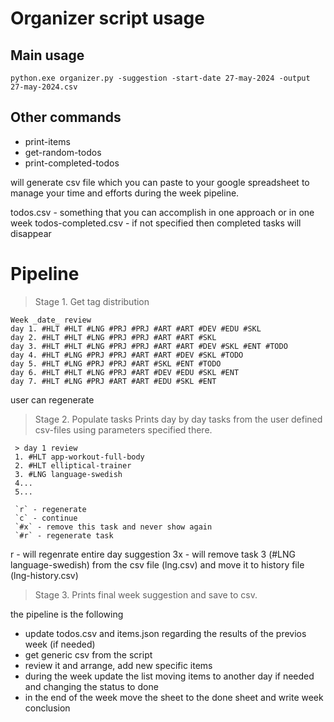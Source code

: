 
# Organizer script usage

## Main usage

```
python.exe organizer.py -suggestion -start-date 27-may-2024 -output 27-may-2024.csv
```

## Other commands
- print-items
- get-random-todos
- print-completed-todos

will generate csv file which you can paste to your google spreadsheet to manage your time and efforts during the week pipeline. 


todos.csv - something that you can accomplish in one approach or in one week
todos-completed.csv - if not specified then completed tasks will disappear


# Pipeline

> Stage 1. Get tag distribution

```
Week _date_ review
day 1. #HLT #HLT #LNG #PRJ #PRJ #ART #ART #DEV #EDU #SKL
day 2. #HLT #HLT #LNG #PRJ #PRJ #ART #ART #SKL
day 3. #HLT #HLT #LNG #PRJ #PRJ #ART #ART #DEV #SKL #ENT #TODO
day 4. #HLT #LNG #PRJ #PRJ #ART #ART #DEV #SKL #TODO
day 5. #HLT #LNG #PRJ #PRJ #ART #SKL #ENT #TODO
day 6. #HLT #HLT #LNG #PRJ #ART #DEV #EDU #SKL #ENT
day 7. #HLT #LNG #PRJ #ART #ART #EDU #SKL #ENT
```

user can regenerate

> Stage 2. Populate tasks
Prints day by day tasks from the user defined csv-files using parameters specified there.

```
 > day 1 review
 1. #HLT app-workout-full-body
 2. #HLT elliptical-trainer
 3. #LNG language-swedish
 4...
 5...
 
 `r` - regenerate
 `c` - continue
 `#x` - remove this task and never show again
 `#r` - regenerate task 
```
r - will regenrate entire day suggestion 
3x - will remove task 3 (#LNG language-swedish) from the csv file (lng.csv) and move it to history file (lng-history.csv)

> Stage 3. 
Prints final week suggestion and save to csv.




the pipeline is the following
- update todos.csv and items.json regarding the results of the previos week (if needed)
- get generic csv from the script
- review it and arrange, add new specific items
- during the week update the list moving items to another day if needed and changing the status to done
- in the end of the week move the sheet to the done sheet and write week conclusion
